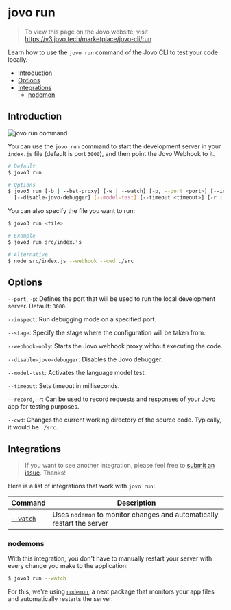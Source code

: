 # jovo run

> To view this page on the Jovo website, visit https://v3.jovo.tech/marketplace/jovo-cli/run

Learn how to use the `jovo run` command of the Jovo CLI to test your code locally.

- [Introduction](#introduction)
- [Options](#options)
- [Integrations](#integrations)
  - [nodemon](#nodemon)

## Introduction

![jovo run command](../img/jovo-run.png 'jovo run command')

You can use the `jovo run` command to start the development server in your `index.js` file (default is port `3000`), and then point the Jovo Webhook to it.

```sh
# Default
$ jovo3 run

# Options
$ jovo3 run [-b | --bst-proxy] [-w | --watch] [-p, --port <port>] [--inspect <port>] [--stage <stage>] [--webhook-only]
  [--disable-jovo-debugger] [--model-test] [--timeout <timeout>] [-r | --record <name>]
```

You can also specify the file you want to run:

```sh
$ jovo3 run <file>

# Example
$ jovo3 run src/index.js

# Alternative
$ node src/index.js --webhook --cwd ./src
```

## Options

`--port`, `-p`: Defines the port that will be used to run the local development server. Default: `3000`.

`--inspect`: Run debugging mode on a specified port.

`--stage`: Specify the stage where the configuration will be taken from.

`--webhook-only`: Starts the Jovo webhook proxy without executing the code.

`--disable-jovo-debugger`: Disables the Jovo debugger.

`--model-test`: Activates the language model test.

`--timeout`: Sets timeout in milliseconds.

`--record`, `-r`: Can be used to record requests and responses of your Jovo app for testing purposes.

`--cwd`: Changes the current working directory of the source code. Typically, it would be `./src`.

## Integrations

> If you want to see another integration, please feel free to [submit an issue](https://github.com/jovotech/jovo-cli/issues). Thanks!

Here is a list of integrations that work with `jovo run`:

| Command             | Description                                                            |
| ------------------- | ---------------------------------------------------------------------- |
| [`--watch`](#watch) | Uses `nodemon` to monitor changes and automatically restart the server |

### nodemons

With this integration, you don't have to manually restart your server with every change you make to the application:

```sh
$ jovo3 run --watch
```

For this, we're using [`nodemon`](https://github.com/remy/nodemon), a neat package that monitors your app files and automatically restarts the server.
